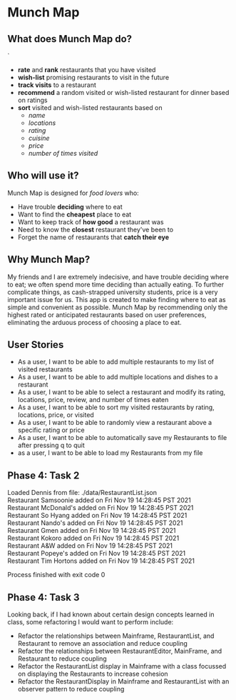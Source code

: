 # Munch Map

## What does Munch Map do?
`
- **rate** and **rank** restaurants that you have visited
- **wish-list** promising restaurants to visit in the future
- **track visits** to a restaurant
- **recommend** a random visited or wish-listed restaurant for dinner based on ratings 
- **sort** visited and wish-listed restaurants based on
  - *name*
  - *locations*
  - *rating*
  - *cuisine*
  - *price*
  - *number of times visited*

## Who will use it?

Munch Map is designed for *food lovers* who:
- Have trouble **deciding** where to eat
- Want to find the **cheapest** place to eat
- Want to keep track of **how good** a restaurant was
- Need to know the **closest** restaurant they've been to
- Forget the name of restaurants that **catch their eye**


## Why Munch Map?

My friends and I are extremely indecisive, and have trouble deciding where to eat;
we often spend more time deciding than actually eating. To further complicate things, 
as cash-strapped university students, price is a very important issue for us. This app is created to make finding
where to eat as simple and convenient as possible. Munch Map by recommending only the highest rated or anticipated restaurants 
based on user preferences, eliminating the arduous process of choosing a place to eat. 

## User Stories

- As a user, I want to be able to add multiple restaurants to my list of visited restaurants
- As a user, I want to be able to add multiple locations and dishes to a restaurant
- As a user, I want to be able to select a restaurant and modify its rating, locations, price, review, and number of times eaten
- As a user, I want to be able to sort my visited restaurants by rating, locations, price, or visited
- As a user, I want to be able to randomly view a restaurant above a specific rating or price
- As a user, I want to be able to automatically save my Restaurants to file after pressing q to quit
- as a user, I want to be able to load my Restaurants from my file

## Phase 4: Task 2

Loaded Dennis from file: ./data/RestaurantList.json <br />
Restaurant Samsoonie added on Fri Nov 19 14:28:45 PST 2021  <br />
Restaurant McDonald's added on Fri Nov 19 14:28:45 PST 2021 <br />
Restaurant So Hyang added on Fri Nov 19 14:28:45 PST 2021 <br />
Restaurant Nando's added on Fri Nov 19 14:28:45 PST 2021 <br />
Restaurant Gmen added on Fri Nov 19 14:28:45 PST 2021 <br />
Restaurant Kokoro added on Fri Nov 19 14:28:45 PST 2021 <br />
Restaurant A&W added on Fri Nov 19 14:28:45 PST 2021 <br />
Restaurant Popeye's added on Fri Nov 19 14:28:45 PST 2021 <br />
Restaurant Tim Hortons added on Fri Nov 19 14:28:45 PST 2021 <br />

Process finished with exit code 0

## Phase 4: Task 3

Looking back, if I had known about certain design concepts learned in class, some refactoring I would want to perform include:
- Refactor the relationships between Mainframe, RestaurantList, and Restaurant to remove an association and reduce coupling
- Refactor the relationships between RestaurantEditor, MainFrame, and Restaurant to reduce coupling
- Refactor the RestaurantList display in Mainframe with a class focussed on displaying the Restaurants to increase cohesion 
- Refactor the RestaurantDisplay in Mainframe and RestaurantList with an observer pattern to reduce coupling